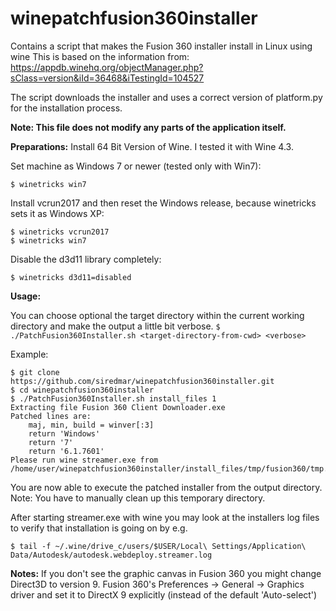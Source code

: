 # winepatchfusion360installer
Contains a script that makes the Fusion 360 installer install in Linux using wine
This is based on the information from: https://appdb.winehq.org/objectManager.php?sClass=version&iId=36468&iTestingId=104527

The script downloads the installer and uses a correct version of platform.py for the installation process.

**Note: This file does not modify any parts of the application itself.**

**Preparations:**
Install 64 Bit Version of Wine. I tested it with Wine 4.3.

Set machine as Windows 7 or newer (tested only with Win7):
```
$ winetricks win7
```

Install vcrun2017 and then reset the Windows release, because winetricks sets it as Windows XP:
```
$ winetricks vcrun2017
$ winetricks win7
```

Disable the d3d11 library completely:
```
$ winetricks d3d11=disabled
```

**Usage:**

You can choose optional the target directory within the current working directory and make the output a little bit verbose.
`$ ./PatchFusion360Installer.sh <target-directory-from-cwd> <verbose>`

Example:
```
$ git clone https://github.com/siredmar/winepatchfusion360installer.git
$ cd winepatchfusion360installer
$ ./PatchFusion360Installer.sh install_files 1 
Extracting file Fusion 360 Client Downloader.exe
Patched lines are:
    maj, min, build = winver[:3]
    return 'Windows'
    return '7'
    return '6.1.7601'
Please run wine streamer.exe from /home/user/winepatchfusion360installer/install_files/tmp/fusion360/tmp.zguMnw00e1
```

You are now able to execute the patched installer from the output directory. Note: You have to manually clean up this temporary directory.

After starting streamer.exe with wine you may look at the installers log files to verify that installation is going on by e.g. 
```
$ tail -f ~/.wine/drive_c/users/$USER/Local\ Settings/Application\ Data/Autodesk/autodesk.webdeploy.streamer.log
```

**Notes:**
If you don't see the graphic canvas in Fusion 360 you might change Direct3D to version 9.
Fusion 360's Preferences -> General -> Graphics driver and set it to DirectX 9 explicitly (instead of the default 'Auto-select')
